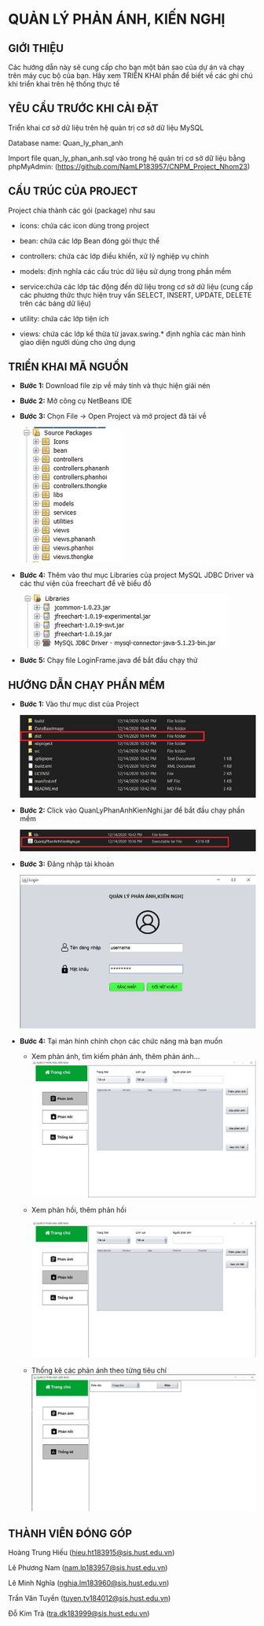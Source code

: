 # QUẢN LÝ PHẢN ÁNH, KIẾN NGHỊ

## GIỚI THIỆU
Các hướng dẫn này sẽ cung cấp cho bạn một bản sao của dự án và chạy trên máy cục bộ của bạn. Hãy xem TRIỂN KHAI phần  để biết về các ghi chú khi triển khai trên hệ thống thực tế

## YÊU CẦU TRƯỚC KHI CÀI ĐẶT
Triển khai cơ sở dữ liệu trên hệ quản trị cơ sở dữ liệu MySQL

Database name: Quan_ly_phan_anh

Import file quan_ly_phan_anh.sql vào trong hệ quản trị cơ sở dữ liệu bằng phpMyAdmin: (https://github.com/NamLP183957/CNPM_Project_Nhom23)


## CẤU TRÚC CỦA PROJECT
Project chia thành các gói (package) như sau

* icons: chứa các icon dùng trong project

* bean: chứa các lớp Bean đóng gói thực thể

* controllers: chứa các lớp điều khiển, xử lý nghiệp vụ chính

* models: định nghĩa các cấu trúc dữ liệu sử dụng trong phần mềm

* service:chứa các lớp tác động đến dữ liệu trong cơ sở dữ
liệu (cung cấp các phương thức thực hiện truy vấn SELECT, INSERT,
UPDATE, DELETE trên các bảng dữ liệu)

* utility: chứa các lớp tiện ích

* views: chứa các lớp kế thừa từ javax.swing.* định nghĩa các
màn hình giao diện người dùng cho ứng dụng  

## TRIỂN KHAI MÃ NGUỒN 

* **Bước 1:** Download file zip về máy tính và thực hiện giải nén

* **Bước 2:** Mở công cụ NetBeans IDE

* **Bước 3:** Chọn File -> Open Project và mở project đã tải về
  
  ![SoucePackage](https://raw.githubusercontent.com/NamLP183957/CNPM_Project_Nhom23/master/DataBaseImage/CauTrucProject.jpg)

* **Bước 4:** Thêm vào thư mục Libraries của project MySQL JDBC Driver và các thư viện của freechart để vẽ biểu đồ
   
   ![Libraries](https://raw.githubusercontent.com/NamLP183957/CNPM_Project_Nhom23/master/DataBaseImage/ThemVaoThuVien.jpg)

* **Bước 5:** Chạy file LoginFrame.java để bắt đầu chạy thử

## HƯỚNG DẪN CHẠY PHẦN MỀM

* **Bước 1:** Vào thư mục dist của Project
  
  ![VaoThuMucDist](https://raw.githubusercontent.com/NamLP183957/CNPM_Project_Nhom23/master/DataBaseImage/CauTrucThuMuc.jpg)
  
* **Bước 2:** Click vào QuanLyPhanAnhKienNghi.jar để bắt đầu chạy phần mềm
  
  ![ClickFile_jar](https://raw.githubusercontent.com/NamLP183957/CNPM_Project_Nhom23/master/DataBaseImage/ClickFile_jar.jpg)
  
* **Bước 3:** Đăng nhập tài khoản

   ![DangNhap](https://raw.githubusercontent.com/NamLP183957/CNPM_Project_Nhom23/master/DataBaseImage/DangNhap.jpg)

* **Bước 4:** Tại màn hình chính chọn các chức năng mà bạn muốn
  
  * Xem phản ánh, tìm kiếm phản ánh, thêm phản ánh...
     ![PhanAnh](https://raw.githubusercontent.com/NamLP183957/CNPM_Project_Nhom23/master/DataBaseImage/PhanAnhPanel.jpg)
  * Xem phản hồi, thêm phản hồi

     ![PhanHoi](https://raw.githubusercontent.com/NamLP183957/CNPM_Project_Nhom23/master/DataBaseImage/PhanHoiPanel.jpg)

  * Thống kê các phản ánh theo từng tiêu chí
     ![ThongKe](https://raw.githubusercontent.com/NamLP183957/CNPM_Project_Nhom23/master/DataBaseImage/ThongKePanel.jpg)
     
## THÀNH VIÊN ĐÓNG GÓP

Hoàng Trung Hiếu (hieu.ht183915@sis.hust.edu.vn)

Lê Phương Nam	(nam.lp183957@sis.hust.edu.vn)

Lê Minh Nghĩa (nghia.lm183960@sis.hust.edu.vn)

Trần Văn Tuyền (tuyen.tv184012@sis.hust.edu.vn)

Đỗ Kim Trà (tra.dk183999@sis.hust.edu.vn)